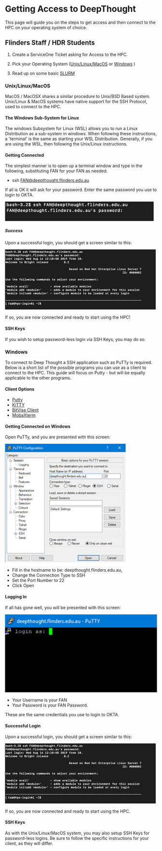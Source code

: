 # Getting Access to DeepThought

This page will guide you on the steps to get access and then connect to the HPC on your operating system of choice.

## Flinders Staff / HDR Students

1. Create a ServiceOne Ticket asking for Access to the HPC.

2. Pick your Operating System ([Unix/Linux/MacOS](#unix-linux-macos) or [Windows](#windows) )

3. Read up on some basic [SLURM](../SLURM/SLURMIntro.md)

### Unix/Linux/MacOS

MacOS / MacOSX shares a similar procedure to Unix/BSD Based system. Unix/Linux & MacOS systems have native support for the SSH Protocol, used to connect to the HPC.

#### The Windows Sub-System for Linux

The windows Subsystem for Linux (WSL) allows you to run a Linux Distribution as a sub-system in windows. When following these instructions, a 'terminal' is the same as starting your WSL Distribution. Generally, if you are using the WSL, then following the Unix/Linux instructions.

#### Getting Connected

The simplest manner is to open up a terminal window and type in the following, substituting FAN for your FAN as needed.

- ssh FAN@deepthought.flinders.edu.au

If all is OK it will ask for your password. Enter the same password you use to login to OKTA.

![](../_static/shellPasswordPromtImage.png)

##### Success

Upon a successful login, you should get a screen similar to this:

![](../_static/loginOKImage.png)

If so, you are now connected and ready to start using the HPC!

#### SSH Keys

If you wish to setup password-less login via SSH Keys, you may do so.

### Windows

To connect to Deep Thought a SSH application such as PuTTy is required. Below is a short list of the possible programs you can use as a client to connect to the HPC. This guide will focus on Putty - but will be equally applicable to the other programs.

#### Client Options

- [Putty](https://www.chiark.greenend.org.uk/~sgtatham/putty/latest.html)
- [KiTTY](http://www.9bis.net/kitty/#!pages/download.md)
- [BitVise Client](https://www.bitvise.com/download-area)
- [MobaXterm](https://mobaxterm.mobatek.net/)

#### Getting Connected on Windows

Open PuTTy, and you are presented with this screen:

![](../_static/puttyAccessImage.png)

- Fill in the hostname to be: deepthought.flinders.edu.au,
- Change the Connection Type to SSH
- Set the Port Number to 22
- Click Open

#### Logging In

If all has gone well, you will be presented with this screen:

![](../_static/puttyLoginImage.png)

- Your Username is your FAN
- Your Password is your FAN Password.

These are the same credentials you use to login to OKTA.

#### Successful Login

Upon a successful login, you should get a screen similar to this:

![](../_static/loginOKImage.png)

If so, you are now connected and ready to start using the HPC.

#### SSH Keys

As with the Unix/Linux/MacOS system, you may also setup SSH Keys for password-less logins. Be sure to follow the specific instructions for your client, as they will differ.
